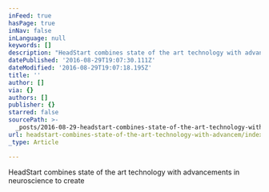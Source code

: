 ```yaml
---
inFeed: true
hasPage: true
inNav: false
inLanguage: null
keywords: []
description: "HeadStart combines state of the art technology with advancements in neuroscience to create\_"
datePublished: '2016-08-29T19:07:30.111Z'
dateModified: '2016-08-29T19:07:18.195Z'
title: ''
author: []
via: {}
authors: []
publisher: {}
starred: false
sourcePath: >-
  _posts/2016-08-29-headstart-combines-state-of-the-art-technology-with-advancem.md
url: headstart-combines-state-of-the-art-technology-with-advancem/index.html
_type: Article

---
```

HeadStart combines state of the art technology with advancements in neuroscience to create